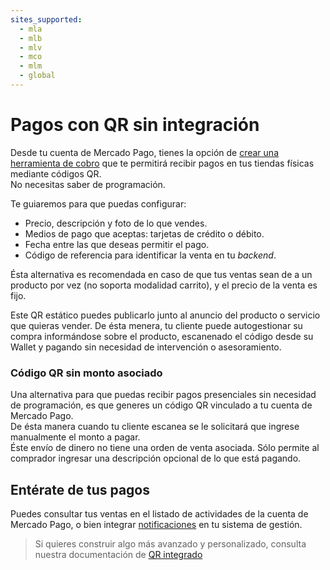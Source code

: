 ```yaml
---
sites_supported:
  - mla
  - mlb
  - mlv
  - mco
  - mlm
  - global
---
```



# Pagos con QR sin integración


Desde tu cuenta de Mercado Pago, tienes la opción de [crear una herramienta de cobro](https://www.mercadopago.com.ar/tools/create) que te permitirá recibir pagos en tus tiendas físicas mediante códigos QR.    
No necesitas saber de programación.  

Te guiaremos para que puedas configurar:

* Precio, descripción y foto de lo que vendes.
* Medios de pago que aceptas: tarjetas de crédito o débito.
* Fecha entre las que deseas permitir el pago.
* Código de referencia para identificar la venta en tu *backend*.

Ésta alternativa es recomendada en caso de que tus ventas sean de a un producto por vez (no soporta modalidad carrito), y el precio de la venta es fijo.

Este QR estático puedes publicarlo junto al anuncio del producto o servicio que quieras vender. De ésta menera, tu cliente puede autogestionar su compra informándose sobre el producto, escanenado el código desde su Wallet y pagando sin necesidad de intervención o asesoramiento.



### Código QR sin monto asociado

Una alternativa para que puedas recibir pagos presenciales sin necesidad de programación, es que generes un código QR vinculado a tu cuenta de Mercado Pago.   
De ésta manera cuando tu cliente escanea se le solicitará que ingrese manualmente el monto a pagar.   
Éste envío de dinero no tiene una orden de venta asociada. Sólo permite al comprador ingresar una descripción opcional de lo que está pagando.


## Entérate de tus pagos

Puedes consultar tus ventas en el listado de actividades de la cuenta de Mercado Pago, o bien integrar [notificaciones](https://www.mercadopago.com.ar/developers/es/guides/notifications/ipn) en tu sistema de gestión.



> Si quieres construir algo más avanzado y personalizado, consulta nuestra documentación de [QR integrado](https://www.mercadopago.com.ar/developers/es/guides/instore-payments/qr-payments/qr-integrated)
